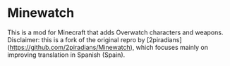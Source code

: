 # Minewatch
This is a mod for Minecraft that adds Overwatch characters and weapons.
Disclaimer: this is a fork of the original repro by [2piradians] (https://github.com/2piradians/Minewatch), which focuses mainly on improving translation in Spanish (Spain).
